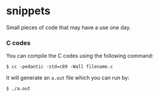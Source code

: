 # snippets
Small pieces of code that may have a use one day.



### C codes
You can compile the C codes using the following command:

`$ cc -pedantic -std=c89 -Wall filename.c`

It will generate an `a.out` file which you can run by:

`$ ./a.out`
